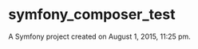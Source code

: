 symfony_composer_test
=====================

A Symfony project created on August 1, 2015, 11:25 pm.
